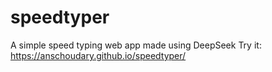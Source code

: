 # speedtyper
A simple speed typing web app made using DeepSeek
Try it: https://anschoudary.github.io/speedtyper/
